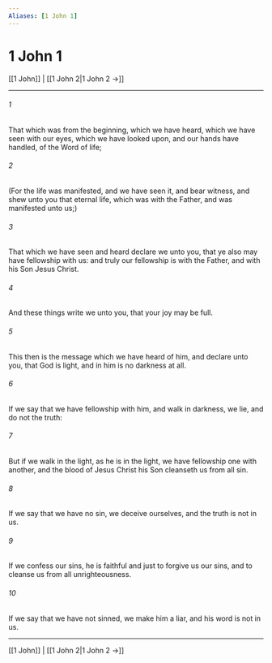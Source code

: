 ```yaml
---
Aliases: [1 John 1]
---
```

# 1 John 1

[[1 John]] | [[1 John 2|1 John 2 →]]
***



###### 1 
That which was from the beginning, which we have heard, which we have seen with our eyes, which we have looked upon, and our hands have handled, of the Word of life; 

###### 2 
(For the life was manifested, and we have seen it, and bear witness, and shew unto you that eternal life, which was with the Father, and was manifested unto us;) 

###### 3 
That which we have seen and heard declare we unto you, that ye also may have fellowship with us: and truly our fellowship is with the Father, and with his Son Jesus Christ. 

###### 4 
And these things write we unto you, that your joy may be full. 

###### 5 
This then is the message which we have heard of him, and declare unto you, that God is light, and in him is no darkness at all. 

###### 6 
If we say that we have fellowship with him, and walk in darkness, we lie, and do not the truth: 

###### 7 
But if we walk in the light, as he is in the light, we have fellowship one with another, and the blood of Jesus Christ his Son cleanseth us from all sin. 

###### 8 
If we say that we have no sin, we deceive ourselves, and the truth is not in us. 

###### 9 
If we confess our sins, he is faithful and just to forgive us our sins, and to cleanse us from all unrighteousness. 

###### 10 
If we say that we have not sinned, we make him a liar, and his word is not in us.

***
[[1 John]] | [[1 John 2|1 John 2 →]]
